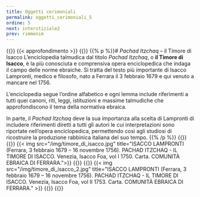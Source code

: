 ```yaml
---
title: Oggetti cerimoniali
permalink: oggetti_cerimoniali_5
ordine: 5
next: interstiziale2
prev: rimmonim
---
```

{{<row class="approfondimento">}}
{{< approfondimento >}}
{{<column1>}}
{{% p %}}# *Pachad Itzchaq* – il Timore di Isacco
L’enciclopedia talmudica dal titolo *Pachad Itzchaq*, o **il Timore di Isacco**, è la più conosciuta e comprensiva opera enciclopedica che indaga il campo delle
norme ebraiche. Si tratta del testo più importante di Isacco Lampronti, medico e filosofo, nato a Ferrara il 3 febbraio 1679 e qui venuto a mancare nel 1756.

L’enciclopedia segue l’ordine alfabetico e ogni lemma include riferimenti a tutti quei canoni, riti, leggi, istituzioni e massime talmudiche che approfondiscono il
tema della normativa ebraica.

In parte, il *Pachad Itzchaq* deve la sua importanza alla scelta di Lampronti di includere riferimenti diretti a tutti gli autori le cui interpretazioni sono riportate
nell’opera enciclopedica, permettendo così agli studiosi di ricostruire la produzione rabbinica italiana del suo tempo.
{{% /p %}}
{{</column1>}}
{{<column>}}
{{< img src="/img/timore_di_isacco.jpg" title="ISACCO LAMPRONTI (Ferrara, 3 febbraio 1679 – 16 novembre 1756). PACHAD ITZCHAQ - IL TIMORE DI ISACCO. Venezia, Isacco Foa, vol I 1750. Carta. COMUNITÀ EBRAICA DI FERRARA.">}}
{{</column>}}
{{<column>}}
{{< img src="/img/timore_di_isacco_2.jpg" title="ISACCO LAMPRONTI (Ferrara, 3 febbraio 1679 – 16 novembre 1756). PACHAD ITZCHAQ - IL TIMORE DI ISACCO. Venezia, Isacco Foa, vol II 1753. Carta. COMUNITÀ EBRAICA DI FERRARA." >}}
{{</column>}}
{{</row>}}